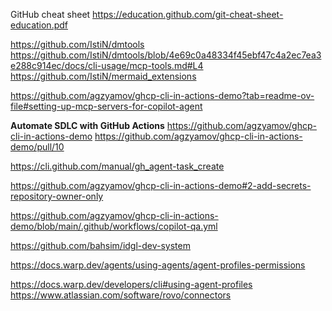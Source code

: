 GitHub cheat sheet
https://education.github.com/git-cheat-sheet-education.pdf

https://github.com/IstiN/dmtools
https://github.com/IstiN/dmtools/blob/4e69c0a48334f45ebf47c4a2ec7ea3e288c914ec/docs/cli-usage/mcp-tools.md#L4
https://github.com/IstiN/mermaid_extensions

https://github.com/agzyamov/ghcp-cli-in-actions-demo?tab=readme-ov-file#setting-up-mcp-servers-for-copilot-agent

**Automate SDLC with GitHub Actions**
https://github.com/agzyamov/ghcp-cli-in-actions-demo
https://github.com/agzyamov/ghcp-cli-in-actions-demo/pull/10

https://cli.github.com/manual/gh_agent-task_create

https://github.com/agzyamov/ghcp-cli-in-actions-demo#2-add-secrets-repository-owner-only

https://github.com/agzyamov/ghcp-cli-in-actions-demo/blob/main/.github/workflows/copilot-qa.yml

https://github.com/bahsim/idgl-dev-system

https://docs.warp.dev/agents/using-agents/agent-profiles-permissions

https://docs.warp.dev/developers/cli#using-agent-profiles
https://www.atlassian.com/software/rovo/connectors





